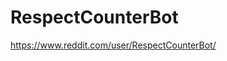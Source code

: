RespectCounterBot
===================================
https://www.reddit.com/user/RespectCounterBot/
